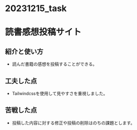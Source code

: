 # 20231215_task

# 読書感想投稿サイト


## 紹介と使い方

  - 読んだ書籍の感想を投稿することができる。


## 工夫した点

  - Tailwindcssを使用して見やすさを重視しました。

## 苦戦した点

  - 投稿した内容に対する修正や投稿の削除はのちの課題とします。
